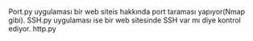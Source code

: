 Port.py uygulaması bir web siteis hakkında port taraması yapıyor(Nmap gibi).
SSH.py uygulaması ise bir web sitesinde SSH var mı diye kontrol ediyor.
http.py 
